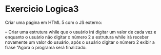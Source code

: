 # Exercicio Logica3

Criar uma página em HTML 5 com o JS externo:

– Criar uma estrutura while que o usuário irá digitar um valor de cada vez e enquanto o 
usuário não digitar o número 2 a estrutura while irá receber novamente um valor do usuário, 
após o usuário digitar o número 2 exibir a frase “Agora o programa será finalizado.
